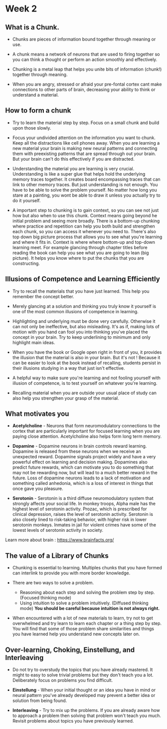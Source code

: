 # Week 2

## What is a Chunk.

- Chunks are pieces of information bound together through meaning or use.

- A chunk means a network of neurons that are used to firing together so you can think a thought or perform an action smoothly and effectively.

- Chunking is a metal leap that helps you unite bits of information (chunk!) together through meaning.

- When you are angry, stressed or afraid your pre-fontal cortex cant make connections to other parts of brain, decreasing your ability to think or understand a material.

## How to form a chunk

- Try to learn the material step by step. Focus on a small chunk and build upon those slowly.

- Focus your undivided attention on the information you want to chunk. Keep all the distractions like cell phones away. When you are learning a new material your brain is making new neural patterns and connecting them with preexisting patterns that are spread through out your brain. But your brain can't do this effectively if you are distracted.

- Understanding the material you are learning is very crucial. Understanding is like a super glue that helps hold the underlying memory traces together. It creates board encompassing traces that can link to other memory traces. But just understanding is not enough. You have to be able to solve the problem yourself. No matter how long you stare at a painting, you wont be able to draw it unless you actually try to do it yourself.

- A important step to chunking is to gain context, so you can see not just how but also when to use this chunk. Context means going beyond he initial problem and seeing more broadly. There is a bottom-up chunking where practice and repetition can help you both build and strengthen each chunk, so you can access it whenever you need to. There's also top down big picture process that allows you to see what you're learning and where it fits in. Context is where where bottom-up and top-down learning meet. For example glancing through chapter titles before reading the book can help you see what you are going to lean (big picture). It helps you know where to put the chunks that you are constructing.

## Illusions of Competence and Learning Efficiently

- Try to recall the materials that you have just learned. This help you remember the concept better.

- Merely glancing at a solution and thinking you truly know it yourself is one of the most common illusions of competence in learning.

- Highlighting and underlying must be done very carefully. Otherwise it can not only be ineffective, but also misleading. It's as if, making lots of motion with you hand can fool you into thinking you've placed the concept in your brain. Try to keep underlining to minimum and only highlight main ideas.

- When you have the book or Google open right in front of you, it provides the illusion that the material is also in your brain. But it's not ! Because it can be easier to look at the book instead of recalling, students persist in their illusions studying in a way that just isn't effective.

- A helpful way to make sure you're learning and not fooling yourself with illusion of competence, is to test yourself on whatever you're learning.

- Recalling material when you are outside your usual place of study can also help you strengthen your grasp of the material.


## What motivates you

- **Acetylcholine** - Neurons that form neuromodulatory connections to the cortex that are particularly important for focused learning when you are paying close attention. Acetylcholine also helps form long term memory. 

- **Dopamine** - Dopamine neurons in brain controls reward learning. Dopamine is released from these neurons when we receive an unexpected reward. Dopamine signals project widely and have a very powerful effect on learning and decision making. Dopamines also predict future  rewards, which can motivate  you to do something that may not be rewarding now, but will lead to a  much better reward in the future. Loss of dopamine neurons leads to a lack of motivation and something called anhedonia, which is a loss of interest in things that once gave you pleasure.

- **Serotonin** - Serotonin is a third diffuse  neuromodulatory system that strongly affects your social life. In  monkey troops, Alpha male has the highest level of serotonin activity. Prozac, which is prescribed for clinical depression, raises the level of serotonin activity. Serotonin is also closely lined to risk-taking behavior, with higher risk in lower serotonin monkeys. Inmates in jail for violent crimes have some of the lowest levels of serotonin activity in society.  

Learn more about brain : https://www.brainfacts.org/

## The value of a Library of Chunks

- Chunking is essential to learning. Multiples chunks that you have formed can interlink to provide you with more border knowledge. 

- There are two ways to solve a problem.
    - Reasoning about each step and solving the problem step by step. (Focused thinking mode)
    - Using intuition to solve a problem intuitively. (Diffused thinking mode)
    **You should be careful because intuition is not always right.**

- When encountered with a lot of new materials to learn, try not to get overwhelmed and try learn to learn each chapter or a thing step by step. You will find that some of those problem share similarities and things you have learned help you understand new concepts later on.

## Over-learning, Choking, Einstellung, and Interleaving

- Do not try to overstudy the topics that you have already mastered. It might to easy to solve trivial problems but they don't teach you a lot. Deliberately focus on problems you find difficult.

- **Einstellung** - When your initial thought or an idea you have in mind or neural pattern you've already developed may prevent a better idea or solution from  being found.

- **Interleaving** - Try to mix up the problems. If you are already aware how to approach a problem then solving that problem won't teach you much. Revisit problems about topics you have previously learned.

